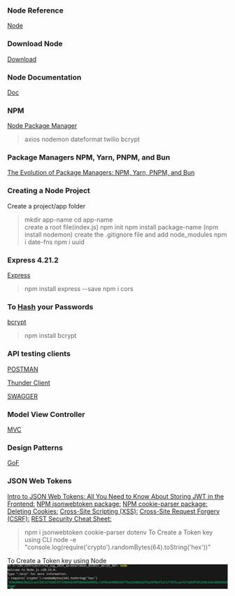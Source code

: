 ### Node Reference
[Node](https://www.w3schools.com/nodejs/default.asp)

### Download Node
[Download](https://nodejs.org/en/download)

### Node Documentation
[Doc](https://nodejs.org/docs/latest/api/)

### NPM 
[Node Package Manager](https://www.npmjs.com/)

>axios
>nodemon
>dateformat
>twilio
>bcrypt




### Package Managers NPM, Yarn, PNPM, and Bun
[The Evolution of Package Managers: NPM, Yarn, PNPM, and Bun](https://medium.com/@ankitacode11/the-evolution-of-package-managers-npm-yarn-pnpm-and-bun-cf16906ef37e)


### Creating a Node Project

Create a project/app folder
> mkdir app-name
> cd app-name   
> create a root file(index.js)
> npm init
> npm install package-name (npm install nodemon)
> create the .gitignore file and add node_modules
> npm i date-fns
> npm i uuid

### Express 4.21.2
[Express](https://expressjs.com/)

> npm install express --save
> npm i cors

### To [Hash](https://www.geeksforgeeks.org/what-is-hashing/) your Passwords 
[bcrypt](https://www.npmjs.com/package/bcrypt)
>npm install bcrypt

### API testing clients

[POSTMAN](https://www.postman.com)

[Thunder Client](https://www.thunderclient.com/)

[SWAGGER](https://swagger.io/)


### Model View Controller
[MVC](https://developer.mozilla.org/en-US/docs/Glossary/MVC)

### Design Patterns 
[GoF](https://www.digitalocean.com/community/tutorials/gangs-of-four-gof-design-patterns)


### JSON Web Tokens  
[Intro to JSON Web Tokens: ](https://jwt.io/introduction)
[All You Need to Know About Storing JWT in the Frontend:](https://dev.to/cotter/localstorage-vs-cookies-all-you-need-to-know-about-storing-jwt-tokens-securely-in-the-front-end-15id)
[NPM jsonwebtoken package:](https://www.npmjs.com/package/jsonwebtoken)
[NPM cookie-parser package:](https://www.npmjs.com/package/cookie-parser)
[Deleting Cookies:](https://expressjs.com/en/api.html#res.clearCookie)
[Cross-Site Scripting (XSS):](https://owasp.org/www-community/attacks/xss/)
[Cross-Site Request Forgery (CSRF):](https://owasp.org/www-community/attacks/csrf)
[REST Security Cheat Sheet: ](https://cheatsheetseries.owasp.org/cheatsheets/REST_Security_Cheat_Sheet.html)


>npm i jsonwebtoken cookie-parser dotenv
To Create a Token key using CLI
>node -e "console.log(require('crypto').randomBytes(64).toString('hex'))"

To Create a Token key using Node
![Key Gen](/Assets/generating-key.png)
